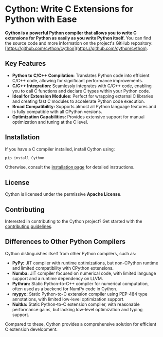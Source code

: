 # Cython: Write C Extensions for Python with Ease

**Cython is a powerful Python compiler that allows you to write C extensions for Python as easily as you write Python itself.** You can find the source code and more information on the project's GitHub repository: [https://github.com/cython/cython](https://github.com/cython/cython).

## Key Features

*   **Python to C/C++ Compilation:** Translates Python code into efficient C/C++ code, allowing for significant performance improvements.
*   **C/C++ Integration:** Seamlessly integrates with C/C++ code, enabling you to call C functions and declare C types within your Python code.
*   **Ideal for Extension Modules:** Perfect for wrapping external C libraries and creating fast C modules to accelerate Python code execution.
*   **Broad Compatibility:** Supports almost all Python language features and is fully compatible with all CPython versions.
*   **Optimization Capabilities:** Provides extensive support for manual optimization and tuning at the C level.

## Installation

If you have a C compiler installed, install Cython using:

```bash
pip install Cython
```

Otherwise, consult the [installation page](https://docs.cython.org/en/latest/src/quickstart/install.html) for detailed instructions.

## License

Cython is licensed under the permissive **Apache License**.

## Contributing

Interested in contributing to the Cython project?  Get started with the [contributing guidelines](https://github.com/cython/cython/blob/master/docs/CONTRIBUTING.rst).

## Differences to Other Python Compilers

Cython distinguishes itself from other Python compilers, such as:

*   **PyPy:** JIT compiler with runtime optimizations, but non-CPython runtime and limited compatibility with CPython extensions.
*   **Numba:** JIT compiler focused on numerical code, with limited language support and a runtime dependency on LLVM.
*   **Pythran:** Static Python-to-C++ compiler for numerical computation, often used as a backend for NumPy code in Cython.
*   **mypyc:** Static Python-to-C extension compiler using PEP-484 type annotations, with limited low-level optimization support.
*   **Nuitka:** Static Python-to-C extension compiler, with reasonable performance gains, but lacking low-level optimization and typing support.

Compared to these, Cython provides a comprehensive solution for efficient C extension development.
